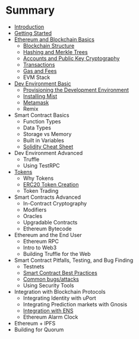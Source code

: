# Summary

* [Introduction](README.md)
* [Getting Started](getting-started.md)
* [Ethereum and Blockchain Basics](ethereum-technicals.md)
  * [Blockchain Structure](blockchain-structure.md)
  * [Hashing and Merkle Trees](hashing-and-merkle-trees.md)
  * [Accounts and Public Key Cryptography](accounts.md)
  * [Transactions](transactions.md)
  * [Gas and Fees](/gas-and-fees.md)
  * EVM Stack
* [Dev Environment Basic](dev-environment-i.md)
  * [Provisioning the Development Environment](http://decypher.tv/series/ethereum-development/video/1)
  * [Installing Mist](dev-environment-i/installing-mist.md)
  * [Metamask](dev-environment-i/metamask.md)
  * Remix
* Smart Contract Basics
  * Function Types
  * Data Types
  * Storage vs Memory
  * Built in Variables
  * [Solidity Cheat Sheet](https://s3-eu-west-1.amazonaws.com/b9-academy-assets/public/solidity-cheatsheet.pdf)
* Dev Environment Advanced
  * Truffle
  * Using TestRPC
* [Tokens](tokens.md)
  * Why Tokens
  * [ERC20 Token Creation](token-creation.md)
  * Token Trading
* Smart Contracts Advanced
  * In-Contract Cryptography
  * Modifiers
  * Oracles
  * Upgradable Contracts
  * Ethereum Bytecode
* Ethereum and the End User
  * Ethereum RPC
  * Intro to Web3
  * Building Truffle for the Web
* Smart Contract Pitfalls, Testing, and Bug Finding
  * Testnets
  * [Smart Contract Best Practices](smart-contract-best-practices.md)
  * [Common bugs/attacks](common-bugsattacks.md)
  * Using Security Tools
* Integration with Blockchain Protocols
  * Integrating Identity with uPort
  * Integrating Prediction markets with Gnosis
  * [Integration with ENS](integration-with-ens.md)
  * Ethereum Alarm Clock
* Ethereum + IPFS
* Building for Quorum

